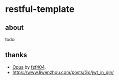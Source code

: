 # restful-template

## about

todo

## thanks

- [Opus](https://github.com/fzf404/Opus) by [fzf404](https://github.com/fzf404).
- <https://www.liwenzhou.com/posts/Go/jwt_in_gin/>
